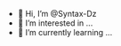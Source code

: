 - 👋 Hi, I’m @Syntax-Dz
- 👀 I’m interested in ...
- 🌱 I’m currently learning ... 
  

<!---
Syntax-Dz/Syntax-Dz is a ✨ special ✨ repository because its `README.md` (this file) appears on your GitHub profile.
You can click the Preview link to take a look at your changes.
--->
